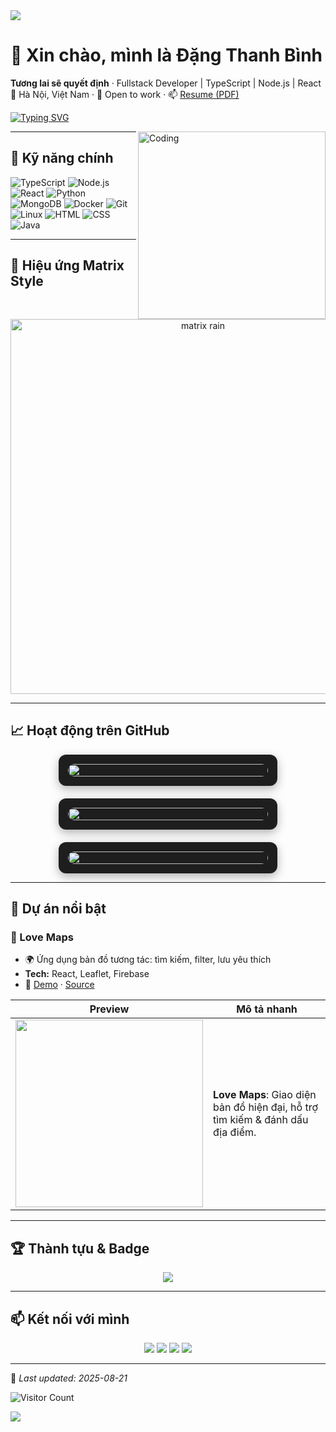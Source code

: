 <!-- Banner động theo Dark/Light mode -->
<picture>
  <source media="(prefers-color-scheme: dark)" srcset="https://capsule-render.vercel.app/api?type=waving&color=0:6a11cb,100:2575fc&height=200&section=header&text=Ngô%20Trung%20Chiến%20🚀&fontSize=40&fontColor=ffffff&animation=fadeIn&fontAlignY=35">
  <source media="(prefers-color-scheme: light)" srcset="https://capsule-render.vercel.app/api?type=waving&color=0:FF5733,100:C70039&height=200&section=header&text=Ngô%20Trung%20Chiến%20🚀&fontSize=40&fontColor=ffffff&animation=fadeIn&fontAlignY=35">
  <img src="https://capsule-render.vercel.app/api?type=waving&color=0:FF5733,100:C70039&height=200&section=header&text=Ngô%20Trung%20Chiến%20🚀&fontSize=40&fontColor=ffffff&animation=fadeIn&fontAlignY=35" />
</picture>

# 👋 Xin chào, mình là Đặng Thanh Bình
**Tương lai sẽ quyết định** · Fullstack Developer | TypeScript | Node.js | React  
📍 Hà Nội, Việt Nam · 💼 Open to work · 📫 [Resume (PDF)](./CV.pdf)  

[![Typing SVG](https://readme-typing-svg.herokuapp.com?size=22&color=FF5733&center=true&vCenter=true&width=600&lines=Fullstack+Developer+🚀;Yêu+thích+TypeScript,+Node.js,+React;Đam+mê+AI,+Cloud,+DevOps;Luôn+sẵn+sàng+học+hỏi+📖)](https://git.io/typing-svg)

<img align="right" alt="Coding" width="300" src="https://raw.githubusercontent.com/saadeghi/saadeghi/master/dino.gif" />

---

## 🔧 Kỹ năng chính

![TypeScript](https://img.shields.io/badge/TypeScript-3178C6?style=for-the-badge&logo=typescript&logoColor=white)
![Node.js](https://img.shields.io/badge/Node.js-339933?style=for-the-badge&logo=node.js&logoColor=white)
![React](https://img.shields.io/badge/React-61DAFB?style=for-the-badge&logo=react&logoColor=black)
![Python](https://img.shields.io/badge/Python-3776AB?style=for-the-badge&logo=python&logoColor=white)
![MongoDB](https://img.shields.io/badge/MongoDB-47A248?style=for-the-badge&logo=mongodb&logoColor=white)
![Docker](https://img.shields.io/badge/Docker-2496ED?style=for-the-badge&logo=docker&logoColor=white)
![Git](https://img.shields.io/badge/Git-F05032?style=for-the-badge&logo=git&logoColor=white)
![Linux](https://img.shields.io/badge/Linux-FCC624?style=for-the-badge&logo=linux&logoColor=black)
![HTML](https://img.shields.io/badge/HTML-E34F26?style=for-the-badge&logo=html5&logoColor=white)
![CSS](https://img.shields.io/badge/CSS-1572B6?style=for-the-badge&logo=css3&logoColor=white)
![Java](https://img.shields.io/badge/Java-007396?style=for-the-badge&logo=java&logoColor=white)


---

## 🌌 Hiệu ứng Matrix Style
<p align="center">
  <img src="https://i.gifer.com/origin/4b/4b9d15f91c95fd14e7c36a67f17b22c8_w200.gif" width="600" alt="matrix rain" />
</p>

---

## 📈 Hoạt động trên GitHub
<div align="center" style="display: flex; flex-wrap: wrap; justify-content: center; gap: 20px;">

  <!-- GitHub Stats Card -->
  <div style="background: #1e1e1e; padding: 15px; border-radius: 12px; box-shadow: 0 5px 15px rgba(0,0,0,0.3); width: 320px;">
    <img src="https://github-readme-stats.vercel.app/api?username=ngotrungchien232&show_icons=true&theme=radical" style="width: 100%; border-radius: 10px;" />
  </div>

  <!-- Top Languages Card -->
  <div style="background: #1e1e1e; padding: 15px; border-radius: 12px; box-shadow: 0 5px 15px rgba(0,0,0,0.3); width: 320px;">
    <img src="https://github-readme-stats.vercel.app/api/top-langs/?username=ngotrungchien232&layout=compact&theme=radical" style="width: 100%; border-radius: 10px;" />
  </div>

  <!-- GitHub Streak Card -->
  <div style="background: #1e1e1e; padding: 15px; border-radius: 12px; box-shadow: 0 5px 15px rgba(0,0,0,0.3); width: 320px;">
    <img src="https://github-readme-streak-stats.herokuapp.com/?user=ngotrungchien232&theme=radical" style="width: 100%; border-radius: 10px;" />
  </div>

</div>

---

## 📌 Dự án nổi bật
### 🚀 Love Maps
- 🌍 Ứng dụng bản đồ tương tác: tìm kiếm, filter, lưu yêu thích  
- **Tech:** React, Leaflet, Firebase  
- 🔗 [Demo](https://ngotrungchien232.github.io/Love_Maps-01/) · [Source](https://github.com/ngotrungchien232/Love_Maps-01)

| Preview | Mô tả nhanh |
|---|---|
| <img src="./assets/lovemap-snap.png" width="300" /> | **Love Maps**: Giao diện bản đồ hiện đại, hỗ trợ tìm kiếm & đánh dấu địa điểm. |

---

## 🏆 Thành tựu & Badge
<p align="center">
  <img src="https://github-profile-trophy.vercel.app/?username=ngotrungchien232&theme=radical&no-frame=true&row=1&column=6" />
</p>

---

## 📫 Kết nối với mình
<p align="center">
  <a href="https://linkedin.com/in/yourlinkedin"><img src="https://skillicons.dev/icons?i=linkedin" /></a>
  <a href="https://facebook.com/ngotrungchien"><img src="https://skillicons.dev/icons?i=facebook" /></a>
  <a href="mailto:ngotrungchien232@gmail.com"><img src="https://skillicons.dev/icons?i=gmail" /></a>
  <a href="https://www.instagram.com/ngtr_chjen/"><img src="https://skillicons.dev/icons?i=instagram" /></a>
</p>

---

📅 *Last updated: <!--UPDATED-->2025-08-21*  

![Visitor Count](https://profile-counter.glitch.me/ngotrungchien232/count.svg)

<!-- Footer động -->
<picture>
  <source media="(prefers-color-scheme: dark)" srcset="https://capsule-render.vercel.app/api?type=waving&color=0:2575fc,100:6a11cb&height=100&section=footer">
  <source media="(prefers-color-scheme: light)" srcset="https://capsule-render.vercel.app/api?type=waving&color=0:C70039,100:FF5733&height=100&section=footer">
  <img src="https://capsule-render.vercel.app/api?type=waving&color=0:C70039,100:FF5733&height=100&section=footer" />
</picture>
